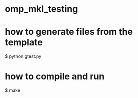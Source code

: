 # omp_mkl_testing

# how to generate files from the template

$ python gtest.py

# how to compile and run

$ make